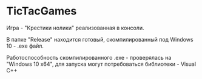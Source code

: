 # TicTacGames
Игра - "Крестики нолики" реализованная в консоли.

В папке "Release" находится готовый, скомпилированный под Windows 10 - .exe файл.

Работоспособность скомпилированного .exe - проверялась на "Windows 10 x64", для запуска могут потребоваться библиотеки - Visual C++
